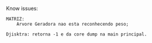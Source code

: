 Know issues:

    MATRIZ:
		Arvore Geradora nao esta reconhecendo peso;

    Djisktra: retorna -1 e da core dump na main principal.
